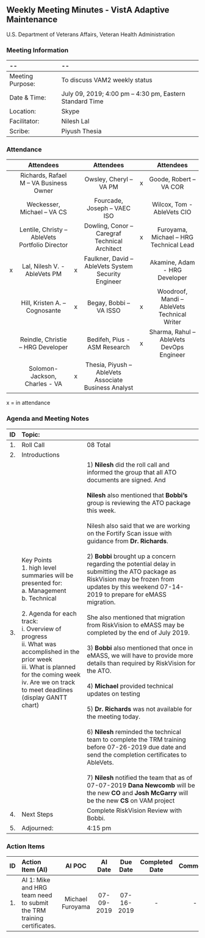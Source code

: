 ## Weekly Meeting Minutes  - VistA Adaptive Maintenance
U.S. Department of Veterans Affairs, Veteran Health Administration


### Meeting Information
| -- | -- |
|:---|:---|
| Meeting Purpose: | To discuss VAM2 weekly status  |
| Date & Time: | July 09, 2019; 4:00 pm – 4:30 pm, Eastern Standard Time |
| Location:	| Skype | 
| Facilitator:	| Nilesh Lal |
| Scribe: | Piyush Thesia |


### Attendance

|  | Attendees |  | Attendees	|  | Attendees |
|:---:|:---:|:---:|:---:|:---:|:---:|
|  | Richards, Rafael M – VA Business Owner |  | Owsley, Cheryl – VA PM | x | Goode, Robert – VA COR |
|   | Weckesser, Michael – VA CS |  | Fourcade, Joseph – VAEC ISO |  | Wilcox, Tom - AbleVets CIO | 
|  | Lentile, Christy – AbleVets Portfolio Director |  | Dowling, Conor – Caregraf Technical Architect | x | Furoyama, Michael – HRG Technical Lead | 
| x | Lal, Nilesh V. - AbleVets PM | x | Faulkner, David – AbleVets System Security Engineer |  | Akamine, Adam - HRG Developer |
|  | Hill, Kristen A. – Cognosante | x | Begay, Bobbi – VA ISSO  | x | Woodroof, Mandi – AbleVets Technical Writer |
|  | Reindle, Christie – HRG Developer |  | Bedifeh, Pius - ASM Research  | x | Sharma, Rahul – AbleVets DevOps Engineer |
|  | Solomon-Jackson, Charles - VA | x | Thesia, Piyush – AbleVets Associate Business Analyst | | |


x = in attendance


### Agenda and Meeting Notes

| ID | Topic: |  |
|:---:|:---|:---|
| 1. | Roll Call | 08 Total |
| 2. | Introductions |  | 
| 3. | Key Points </br>  1. high level summaries will be presented for:  </br>  a. Management  </br>  b. Technical  </br> </br> 2. Agenda for each track:  </br>  i. Overview of progress  </br> ii. What was accomplished in the prior week </br> iii. What is planned for the coming week </br>  iv.	Are we on track to meet deadlines (display GANTT chart) | 1) **Nilesh** did the roll call and informed the group that all ATO documents are signed. And </br> </br>  **Nilesh** also mentioned that **Bobbi’s** group is reviewing the ATO package this week. </br> </br> Nilesh also said that we are working on the Fortify Scan issue with guidance from **Dr. Richards**. </br> </br> 2) **Bobbi** brought up a concern regarding the potential delay in submitting the ATO package as RiskVision may be frozen from updates by this weekend 07-14-2019 to prepare for eMASS migration. </br> </br>  She also mentioned that migration from RiskVision to eMASS may be completed by the end of July 2019. </br> </br>  3) **Bobbi** also mentioned that once in eMASS, we will have to provide more details than required by RiskVision for the ATO. </br> </br> 4) **Michael** provided technical updates on testing </br> </br> 5) **Dr. Richards** was not available for the meeting today. </br> </br> 6) **Nilesh** reminded the technical team to complete the TRM training before 07-26-2019 due date and send the completion certificates to AbleVets. </br> </br> 7) **Nilesh** notified the team that as of 07-07-2019 **Dana Newcomb** will be the new **CO** and **Josh McGarry** will be the new **CS** on VAM project | 
| 4. |	Next Steps | Complete RiskVision Review with Bobbi.  |
| 5. | Adjourned: | 4:15 pm |



### Action Items

| ID | Action Item (AI) | AI POC | AI Date | Due Date | Completed Date | Comments |
|:---:|:---|:---:|:---:|:---:|:---:|:---:|
| 1. | AI 1: Mike and HRG team need to submit the TRM training certificates. | Michael Furoyama |  07-09-2019 | 07-16-2019 | - | - |



